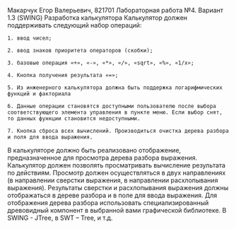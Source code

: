 Макарчук Егор Валерьевич, 821701
Лабораторная работа №4. Вариант 1.3 (SWING)
Разработка калькулятора
Калькулятор должен поддерживать следующий набор операций:

    1. ввод чисел;
    
    2. ввод знаков приоритета операторов (скобки);
    
    3. базовые операция «+», «-», «*», «/», «sqrt», «%», «1/x»;
    
    4. Кнопка получения результата «=»;
    
    5. Из инженерного калькулятора должна быть поддержка логарифмических функций и факториала
    
    6. Данные операции становятся доступными пользователю после выбора соответствующего элемента управления в пункте меню. Если выбор снят, то данных функции становится недоступными.
    
    7. Кнопка сброса всех вычислений. Производиться очистка дерева разбора и поля для ввода выражения.
    
В калькуляторе должно быть реализовано отображение, предназначенное для просмотра дерева разбора выражения. 
Калькулятор должен позволять просматривать вычисление результата по действиям. Просмотр должен осуществляться в двух направлениях (в направлении сверстки выражения, в направлении расхлопывания выражения). Результаты сверстки и расхлопывания выражения должны отображаться в дереве разбора и в поле для ввода выражения.
Для отображения дерева разбора использовать специализированный древовидный компонент в выбранной вами графической библиотеке. В SWING -  JTree, в SWT – Tree, и т.д.
